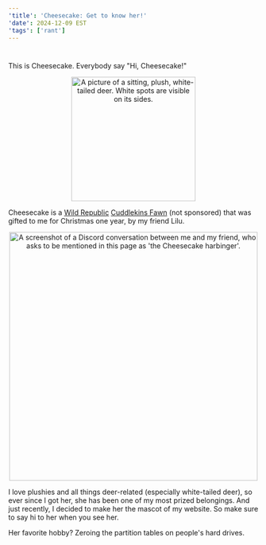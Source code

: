 ```yaml
---
'title': 'Cheesecake: Get to know her!'
'date': 2024-12-09 EST
'tags': ['rant']
---
```


#

This is Cheesecake. Everybody say "Hi, Cheesecake!"

<p align="center">
  <img src="/cheesecake.png" width="250" height="250" alt="A picture of a sitting, plush, white-tailed deer. White spots are visible on its sides."/>
</p>

<!-- more -->

Cheesecake is a [Wild Republic](https://www.wildrepublic.com) [Cuddlekins Fawn](https://shop.wildrepublic.com/products/fawn-stuffed-animal-12?variant=49246967333174) (not sponsored) that was gifted to me for Christmas one year, by my friend Lilu.

<p align="center">
  <img src="/lilu-convo.png" width="500" alt="A screenshot of a Discord conversation between me and my friend, who asks to be mentioned in this page as 'the Cheesecake harbinger'."/>
</p>

I love plushies and all things deer-related (especially white-tailed deer), so ever since I got her, she has been one of my most prized belongings. And just recently, I decided to make her the mascot of my website. So make sure to say hi to her when you see her.

Her favorite hobby? Zeroing the partition tables on people's hard drives.
